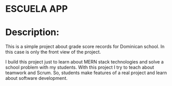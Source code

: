 # ESCUELA APP


# Description:

This is a simple project about grade score records for Dominican school. In this case is only the front view of the project.

I build this project just to learn about MERN stack technologies and solve a school problem with my students. With this project I try to teach about teamwork and Scrum. So, students make features of a real project and learn about software development.
